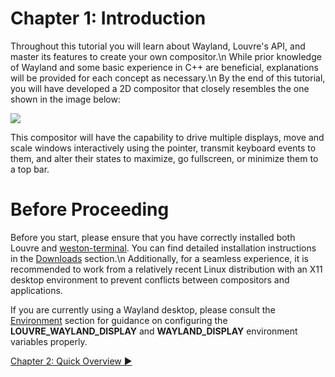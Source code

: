 # Chapter 1: Introduction

Throughout this tutorial you will learn about Wayland, Louvre's API, and master its features to create your own compositor.\n
While prior knowledge of Wayland and some basic experience in C++ are beneficial, explanations will be provided for each concept as necessary.\n
By the end of this tutorial, you will have developed a 2D compositor that closely resembles the one shown in the image below:

<img src="https://lh3.googleusercontent.com/pw/ADCreHfr83RGTD9to6OLt-ohbjFw4bYgJJS9H8UunucxoCBwB5_m8nHOV_LXzIWObyhAk3xGLPpFfLS2YTiRTiTOFD2QdhyQYPm8KtJvb6VQlhHhgexhA1M=w2400"/>

This compositor will have the capability to drive multiple displays, move and scale windows interactively using the pointer, transmit keyboard events to them, and alter their states to maximize, go fullscreen, or minimize them to a top bar.

# Before Proceeding

Before you start, please ensure that you have correctly installed both Louvre and [weston-terminal](https://gitlab.freedesktop.org/wayland/weston). You can find detailed installation instructions in the [Downloads](md_md__downloads.html) section.\n
Additionally, for a seamless experience, it is recommended to work from a relatively recent Linux distribution with an X11 desktop environment to prevent conflicts between compositors and applications.

If you are currently using a Wayland desktop, please consult the [Environment](md_md__environment.html) section for guidance on configuring the **LOUVRE_WAYLAND_DISPLAY** and **WAYLAND_DISPLAY** environment variables properly.

<a href="md_md_tutorial_02.html"> Chapter 2: Quick Overview ▶</a>